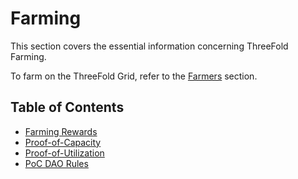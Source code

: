 # Farming

This section covers the essential information concerning ThreeFold Farming.

To farm on the ThreeFold Grid, refer to the [Farmers](../../documentation/farmers/farmers.md) section.

<h2>Table of Contents</h2>

- [Farming Rewards](./farming_reward.md)
- [Proof-of-Capacity](./proof_of_capacity.md)
- [Proof-of-Utilization](./proof_of_utilization.md)
- [PoC DAO Rules](./poc_dao_rules.md)